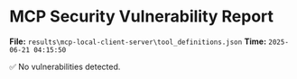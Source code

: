 # MCP Security Vulnerability Report
**File:** `results\mcp-local-client-server\tool_definitions.json`
**Time:** `2025-06-21 04:15:50`

✅ No vulnerabilities detected.